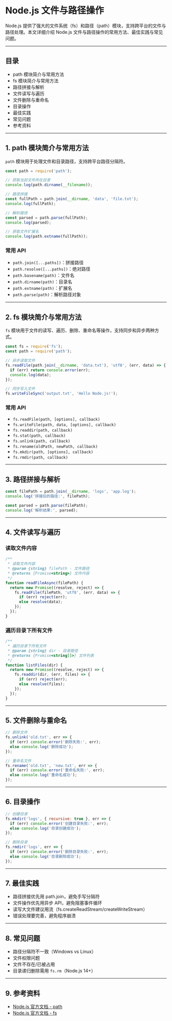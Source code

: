 # Node.js 文件与路径操作

Node.js 提供了强大的文件系统（fs）和路径（path）模块，支持跨平台的文件与路径处理。本文详细介绍 Node.js 文件与路径操作的常用方法、最佳实践与常见问题。

---

## 目录
- path 模块简介与常用方法
- fs 模块简介与常用方法
- 路径拼接与解析
- 文件读写与遍历
- 文件删除与重命名
- 目录操作
- 最佳实践
- 常见问题
- 参考资料

---

## 1. path 模块简介与常用方法

`path` 模块用于处理文件和目录路径，支持跨平台路径分隔符。

```js
const path = require('path');

// 获取当前文件所在目录
console.log(path.dirname(__filename));

// 路径拼接
const fullPath = path.join(__dirname, 'data', 'file.txt');
console.log(fullPath);

// 解析路径
const parsed = path.parse(fullPath);
console.log(parsed);

// 获取文件扩展名
console.log(path.extname(fullPath));
```

### 常用 API
- `path.join([...paths])`：拼接路径
- `path.resolve([...paths])`：绝对路径
- `path.basename(path)`：文件名
- `path.dirname(path)`：目录名
- `path.extname(path)`：扩展名
- `path.parse(path)`：解析路径对象

---

## 2. fs 模块简介与常用方法

`fs` 模块用于文件的读写、遍历、删除、重命名等操作，支持同步和异步两种方式。

```js
const fs = require('fs');
const path = require('path');

// 异步读取文件
fs.readFile(path.join(__dirname, 'data.txt'), 'utf8', (err, data) => {
  if (err) return console.error(err);
  console.log(data);
});

// 同步写入文件
fs.writeFileSync('output.txt', 'Hello Node.js!');
```

### 常用 API
- `fs.readFile(path, [options], callback)`
- `fs.writeFile(path, data, [options], callback)`
- `fs.readdir(path, callback)`
- `fs.stat(path, callback)`
- `fs.unlink(path, callback)`
- `fs.rename(oldPath, newPath, callback)`
- `fs.mkdir(path, [options], callback)`
- `fs.rmdir(path, callback)`

---

## 3. 路径拼接与解析

```js
const filePath = path.join(__dirname, 'logs', 'app.log');
console.log('拼接后的路径:', filePath);

const parsed = path.parse(filePath);
console.log('解析结果:', parsed);
```

---

## 4. 文件读写与遍历

### 读取文件内容

```js
/**
 * 读取文件内容
 * @param {string} filePath - 文件路径
 * @returns {Promise<string>} 文件内容
 */
function readFileAsync(filePath) {
  return new Promise((resolve, reject) => {
    fs.readFile(filePath, 'utf8', (err, data) => {
      if (err) reject(err);
      else resolve(data);
    });
  });
}
```

### 遍历目录下所有文件

```js
/**
 * 遍历目录下所有文件
 * @param {string} dir - 目录路径
 * @returns {Promise<string[]>} 文件列表
 */
function listFiles(dir) {
  return new Promise((resolve, reject) => {
    fs.readdir(dir, (err, files) => {
      if (err) reject(err);
      else resolve(files);
    });
  });
}
```

---

## 5. 文件删除与重命名

```js
// 删除文件
fs.unlink('old.txt', err => {
  if (err) console.error('删除失败:', err);
  else console.log('删除成功');
});

// 重命名文件
fs.rename('old.txt', 'new.txt', err => {
  if (err) console.error('重命名失败:', err);
  else console.log('重命名成功');
});
```

---

## 6. 目录操作

```js
// 创建目录
fs.mkdir('logs', { recursive: true }, err => {
  if (err) console.error('创建目录失败:', err);
  else console.log('目录创建成功');
});

// 删除目录
fs.rmdir('logs', err => {
  if (err) console.error('删除目录失败:', err);
  else console.log('目录删除成功');
});
```

---

## 7. 最佳实践
- 路径拼接优先用 path.join，避免手写分隔符
- 文件操作优先用异步 API，避免阻塞事件循环
- 读写大文件建议用流（fs.createReadStream/createWriteStream）
- 错误处理要完善，避免程序崩溃

---

## 8. 常见问题
- 路径分隔符不一致（Windows vs Linux）
- 文件权限问题
- 文件不存在/已被占用
- 目录递归删除需用 `fs.rm`（Node.js 14+）

---

## 9. 参考资料
- [Node.js 官方文档 - path](https://nodejs.org/api/path.html)
- [Node.js 官方文档 - fs](https://nodejs.org/api/fs.html) 